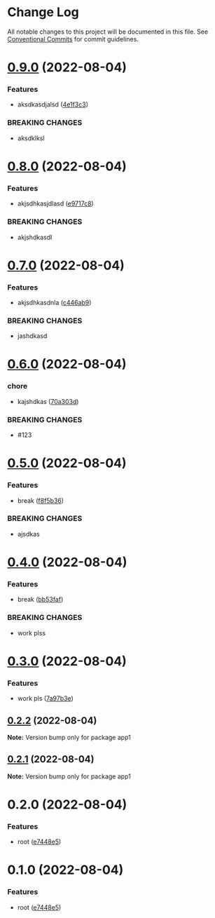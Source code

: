 # Change Log

All notable changes to this project will be documented in this file.
See [Conventional Commits](https://conventionalcommits.org) for commit guidelines.

# [0.9.0](https://github.com/kaijin1234/lerna-husky/compare/app1@0.8.0...app1@0.9.0) (2022-08-04)

### Features

- aksdkasdjalsd ([4e1f3c3](https://github.com/kaijin1234/lerna-husky/commit/4e1f3c37eec6f2bb46d99cb449debaa01ec26a22))

### BREAKING CHANGES

- aksdklksl

# [0.8.0](https://github.com/kaijin1234/lerna-husky/compare/app1@0.7.0...app1@0.8.0) (2022-08-04)

### Features

- akjsdhkasjdlasd ([e9717c8](https://github.com/kaijin1234/lerna-husky/commit/e9717c88697b49a4e6759b8fe47decdb271dc3f3))

### BREAKING CHANGES

- akjshdkasdl

# [0.7.0](https://github.com/kaijin1234/lerna-husky/compare/app1@0.6.0...app1@0.7.0) (2022-08-04)

### Features

- akjsdhkasdnla ([c446ab9](https://github.com/kaijin1234/lerna-husky/commit/c446ab9f8aff830cde5b51af3720667e4a6875ca))

### BREAKING CHANGES

- jashdkasd

# [0.6.0](https://github.com/kaijin1234/lerna-husky/compare/app1@0.5.0...app1@0.6.0) (2022-08-04)

### chore

- kajshdkas ([70a303d](https://github.com/kaijin1234/lerna-husky/commit/70a303d8a66292cc28c19f9f5e498a109f167a13))

### BREAKING CHANGES

- #123

# [0.5.0](https://github.com/kaijin1234/lerna-husky/compare/app1@0.4.0...app1@0.5.0) (2022-08-04)

### Features

- break ([f8f5b36](https://github.com/kaijin1234/lerna-husky/commit/f8f5b36d373d916e0b36316ede28f9d607f4ee8a))

### BREAKING CHANGES

- ajsdkas

# [0.4.0](https://github.com/kaijin1234/lerna-husky/compare/app1@0.3.0...app1@0.4.0) (2022-08-04)

### Features

- break ([bb53faf](https://github.com/kaijin1234/lerna-husky/commit/bb53faf8bcbcf9f129a7fec5bc3d2e39fe4e7726))

### BREAKING CHANGES

- work plss

# [0.3.0](https://github.com/kaijin1234/lerna-husky/compare/app1@0.2.2...app1@0.3.0) (2022-08-04)

### Features

- work pls ([7a97b3e](https://github.com/kaijin1234/lerna-husky/commit/7a97b3e52286ffb6411c22e838721e0620c89fe5))

## [0.2.2](https://github.com/kaijin1234/lerna-husky/compare/app1@0.2.1...app1@0.2.2) (2022-08-04)

**Note:** Version bump only for package app1

## [0.2.1](https://github.com/kaijin1234/lerna-husky/compare/app1@0.2.0...app1@0.2.1) (2022-08-04)

**Note:** Version bump only for package app1

# 0.2.0 (2022-08-04)

### Features

- root ([e7448e5](https://github.com/kaijin1234/lerna-husky/commit/e7448e5676e712ab0556069c248302b41758a269))

# 0.1.0 (2022-08-04)

### Features

- root ([e7448e5](https://github.com/kaijin1234/lerna-husky/commit/e7448e5676e712ab0556069c248302b41758a269))
